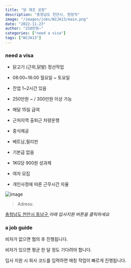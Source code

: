 ```yaml
---
title: "닭 제조 공장"
description: "충청남도 천안시, 현장직"
image: "/images/jobs/W2JA13/main.png"
date: "2022-11-23"
author: "250만원~"
categories: ["need a visa"]
tags: ["W2JA13"]
---
```


### need a visa
<!--### NO visa-->

* 닭고기 (근위,닭발) 정선작업
* 08:00~16:00 월요일 ~ 토요일
* 잔업 1~2시간 있음
* 250만원 ~ / 300만원 이상 가능
* 매달 15일 급여

* 근처지역 출퇴근 차량운행
* 중식제공
* 베트남,필리핀
* 기본급 없음
* 1KG당 900원 성과제 
* 여자 모집
* 개인사정에 따른 근무시간 자율

![image](/images/jobs/W2JA13/map.png)

> Adress:
<a target="_blank" rel="noopener noreferrer" href="https://map.naver.com/v5/search/%EC%B6%A9%EC%B2%AD%EB%82%A8%EB%8F%84%20%EC%B2%9C%EC%95%88%EC%8B%9C%20%EB%8F%99%EB%82%A8%EA%B5%AC/address/14154455.328523848,4412218.283192642,%EC%B6%A9%EC%B2%AD%EB%82%A8%EB%8F%84%20%EC%B2%9C%EC%95%88%EC%8B%9C%20%EB%8F%99%EB%82%A8%EA%B5%AC,adm?c=14146532.3104386,4405157.5724111,10,0,0,0,dh&isCorrectAnswer=true">
    충청남도 천안시 동남구
</a>
<!--
7	
3	
한결조은푸드	
충청남도 천안시 동남구 동명 화복로 551 마니커 천안공장	
오주영	
010-3160-1696	
-->
<cite>아래 입사지원 버튼을 클릭하세요</cite>

### a job guide
비자가 없으면 협의 후 진행됩니다.

비자가 있으면 평균 한 달 정도 기다려야 합니다.

입사 지원 시 회사 코드를 입력하면 매칭 작업이 빠르게 진행됩니다.